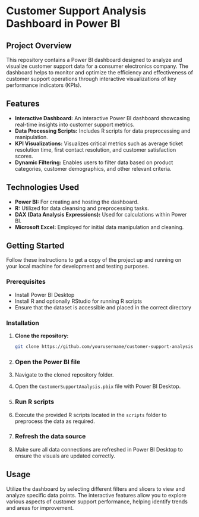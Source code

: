 # Customer Support Analysis Dashboard in Power BI

## Project Overview

This repository contains a Power BI dashboard designed to analyze and visualize customer support data for a consumer electronics company. The dashboard helps to monitor and optimize the efficiency and effectiveness of customer support operations through interactive visualizations of key performance indicators (KPIs).

## Features

- **Interactive Dashboard:** An interactive Power BI dashboard showcasing real-time insights into customer support metrics.
- **Data Processing Scripts:** Includes R scripts for data preprocessing and manipulation.
- **KPI Visualizations:** Visualizes critical metrics such as average ticket resolution time, first contact resolution, and customer satisfaction scores.
- **Dynamic Filtering:** Enables users to filter data based on product categories, customer demographics, and other relevant criteria.

## Technologies Used

- **Power BI:** For creating and hosting the dashboard.
- **R:** Utilized for data cleansing and preprocessing tasks.
- **DAX (Data Analysis Expressions):** Used for calculations within Power BI.
- **Microsoft Excel:** Employed for initial data manipulation and cleaning.

## Getting Started

Follow these instructions to get a copy of the project up and running on your local machine for development and testing purposes.

### Prerequisites

- Install Power BI Desktop
- Install R and optionally RStudio for running R scripts
- Ensure that the dataset is accessible and placed in the correct directory

### Installation

1. **Clone the repository:**
   ```bash
   git clone https://github.com/yourusername/customer-support-analysis.git

2. ### Open the Power BI file
1. Navigate to the cloned repository folder.
2. Open the `CustomerSupportAnalysis.pbix` file with Power BI Desktop.

3. ### Run R scripts
1. Execute the provided R scripts located in the `scripts` folder to preprocess the data as required.

4. ### Refresh the data source
1. Make sure all data connections are refreshed in Power BI Desktop to ensure the visuals are updated correctly.

## Usage

Utilize the dashboard by selecting different filters and slicers to view and analyze specific data points. The interactive features allow you to explore various aspects of customer support performance, helping identify trends and areas for improvement.

